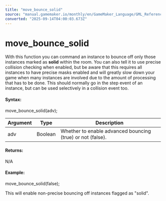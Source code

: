 ```yaml
---
title: "move_bounce_solid"
source: "manual.gamemaker.io/monthly/en/GameMaker_Language/GML_Reference/Movement_And_Collisions/Movement/move_bounce_solid.htm"
converted: "2025-09-14T04:00:03.673Z"
---
```


# move\_bounce\_solid

With this function you can command an instance to bounce off only those instances marked as **solid** within the room. You can also tell it to use precise collision checking when enabled, but be aware that this requires all instances to have precise masks enabled and will greatly slow down your game when many instances are involved due to the amount of processing that has to be done. This should normally go in the step event of an instance, but can be used selectively in a collision event too.

#### Syntax:

move\_bounce\_solid(adv);

| Argument | Type | Description |
| --- | --- | --- |
| adv | Boolean | Whether to enable advanced bouncing (true) or not (false). |

#### Returns:

N/A

#### Example:

move\_bounce\_solid(false);

This will enable non-precise bouncing off instances flagged as "solid".